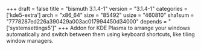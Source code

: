 +++
draft = false
title = "bismuth 3.1.4-1"
version = "3.1.4-1"
categories = ['kde5-extra']
arch = "x86_64"
size = "85492"
usize = "460810"
sha1sum = "7778287ed226a390429a003ac017994450d34000"
depends = "['systemsettings5']"
+++
Addon for KDE Plasma to arrange your windows automatically and switch between them using keyboard shortcuts, like tiling window managers.